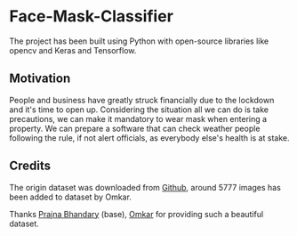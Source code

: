 # Face-Mask-Classifier

The project has been built using Python with open-source libraries like opencv and Keras and Tensorflow.

## Motivation

People and business have greatly struck financially due to the lockdown and it's time to
open up. Considering the situation all we can do is take precautions, we can make it mandatory 
to wear mask when entering a property. We can prepare a software that can check weather people
following the rule, if not alert officials, as everybody else's health is at stake.

## Credits

The origin dataset was downloaded from [Github](https://github.com/prajnasb/observations/tree/master/experiements/data),
around 5777 images has been added to dataset by Omkar.

Thanks [Prajna Bhandary](https://www.linkedin.com/in/prajna-bhandary-0b03a416a/) (base), [Omkar](https://www.kaggle.com/omkargurav/face-mask-dataset/notebooks) for providing such a beautiful dataset.

